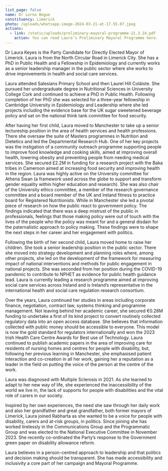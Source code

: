 ```yaml
---
list_page: false
name: Dr Lorna Bogue
constituency: Limerick
photo: /uploads/whatsapp-image-2024-03-21-at-17.55.07.jpeg
actions:
  - link: /static/uploads/preliminary-mayoral-programme-21.3.24.pdf
    action: You can read Laura’s Preliminary Mayoral Programme here.
---
```

Dr Laura Keyes is the Party Candidate for Directly Elected Mayor of Limerick. Laura is from the North Circular Road in Limerick City. She has a PhD in Public Health and a Fellowship in Epidemiology and currently works as a senior leadership manager in the public sector where she works to drive improvements in health and social care services.

Laura attended Salesians Primary School and then Laurel Hill Coláiste. She pursued her undergraduate degree in Nutritional Sciences in University College Cork and continued to achieve a PhD in Public Health. Following completion of her PhD she was selected for a three-year fellowship in Cambridge University in Epidemiology and Leadership where she led projects including the evidence base for the UK sugar sweetened beverage policy and sat on the national think tank committee for food security.

After having her first child, Laura moved to Manchester to take up a senior lectureship position in the area of health services and health professions. There she oversaw the suite of Masters programmes in Nutrition and Dietetics and led the Departmental Research Hub. One of her key projects was the instigation of a community outreach programme supporting people to improve food knowledge and cooking skills, aimed at improving overall health, lowering obesity and preventing people from needing medical services. She secured £2.2M in funding for a research project with the Baka tribes in Cameroon aimed at increasing food security and improving health in the region. Laura was highly active on the University committee for Athena Swan (a framework used across the globe to support and transform gender equality within higher education and research). She was also chair of the University ethics committee, a member of the research governance committee and a board member of the UK and Ireland fitness to practice board for Registered Nutritionists. While in Manchester she led a pivotal piece of research on how the public react to government policy. The findings indicated that there was a deep mistrust of the public in professionals, feelings that those making policy were out of touch with the lives of the people who the policy was meant for and a general disdain for the paternalistic approach to policy making. These findings were to shape the next steps in her career and her engagement with politics.

Following the birth of her second child, Laura moved home to raise her children. She took a senior leadership position in the public sector. There she moved into strategy development and planning roles where, among other projects, she led on the development of the framework for measuring impact of national interventions and methods for public engagement in national projects. She was seconded from her position during the COVID-19 pandemic to contribute to NPHET as evidence for public health guidance lead. Laura is currently leading a research programme aimed at improving social care services across Ireland and is Ireland’s representative in the international health and social care regulation research consortium.

Over the years, Laura continued her studies in areas including corporate finance, negotiation, contract law, systems thinking and programme management. Not leaving behind her academic career, she secured €0.28M funding to undertake a first of its kind project to convert routinely collected regulatory data into an open access database. She believes that information collected with public money should be accessible to everyone. This model is now the gold standard for regulators internationally and won the 2023 Irish Health Care Centre Awards for Best use of Technology. Laura continued to publish academic papers in the area of improving care for residents of nursing homes and centres for people with disability, but, following her previous learning in Manchester, she emphasised patient interaction and co-creation in all her work, gaining her a reputation as a leader in the field on putting the voice of the person at the centre of the work.

Laura was diagnosed with Multiple Sclerosis in 2021. As she learned to adapt to her new way of life, she experienced the inaccessibility of the world we live in, the lack of supports for people with disabilities and the vital role of carers in our society. 

Inspired by her own experiences, the need she saw through her daily work and also her grandfather and great grandfather, both former mayors of Limerick, Laura joined Rabharta as she wanted to be a voice for people with disability, carers and at-risk groups, in politics. Since joining she has worked tirelessly in the Communications Group and the Programmatic Group and was elected to the National Executive Committee in November 2023. She recently co-ordinated the Party’s response to the Government green paper on disability allowance reform.

Laura believes in a person-centred approach to leadership and that politics and decision making should be transparent. She has made accessibility and inclusivity a core part of her campaign and Mayoral Programme.